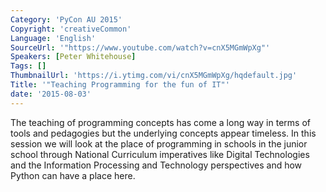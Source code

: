 ```yaml
---
Category: 'PyCon AU 2015'
Copyright: 'creativeCommon'
Language: 'English'
SourceUrl: '"https://www.youtube.com/watch?v=cnX5MGmWpXg"'
Speakers: [Peter Whitehouse]
Tags: []
ThumbnailUrl: 'https://i.ytimg.com/vi/cnX5MGmWpXg/hqdefault.jpg'
Title: '"Teaching Programming for the fun of IT"'
date: '2015-08-03'
---
```

The teaching of programming concepts has come a long way in terms of tools and pedagogies but the underlying concepts appear timeless. In this session we will look at the place of programming in schools in the junior school through National Curriculum imperatives like Digital Technologies and the Information Processing and Technology perspectives and how Python can have a place here.